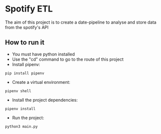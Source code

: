 # Spotify ETL

The aim of this project is to create a date-pipeline to analyse and store data from the spotify's API


## How to run it
- You must have python installed
- Use the "cd" command to go to the route of this project
- Install pipenv: 
```
pip install pipenv
```
- Create a virtual environment: 
```
pipenv shell
```
- Install the project dependencies: 
```
pipenv install
```
- Run the project: 
```
python3 main.py
```


